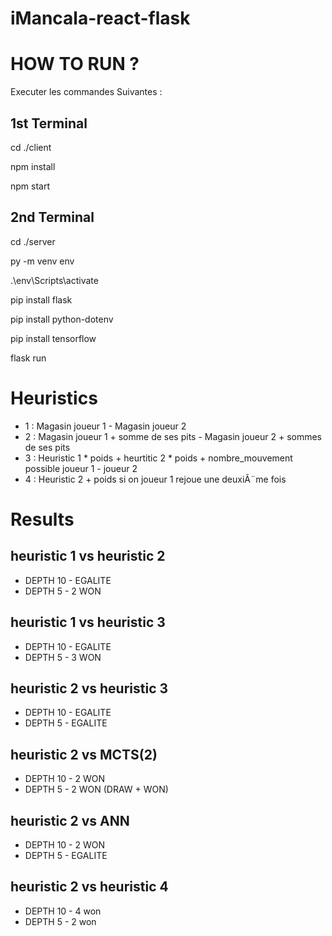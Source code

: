 # iMancala-react-flask

# HOW TO RUN ?

Executer les commandes Suivantes : 

## 1st Terminal

cd ./client  

npm install  

npm start



## 2nd Terminal
 
cd ./server

py -m venv env

.\env\Scripts\activate

pip install flask

pip install python-dotenv

pip install tensorflow

flask run



# Heuristics
 - 1 : Magasin joueur 1 - Magasin joueur 2
 - 2 : Magasin joueur 1 + somme de ses pits - Magasin joueur 2 + sommes de ses pits
 - 3 : Heuristic 1 * poids + heurtitic 2 * poids + nombre_mouvement possible joueur 1 - joueur 2 
 - 4 : Heuristic 2 + poids si on joueur 1 rejoue une deuxiÃ¨me fois




# Results 

## heuristic 1 vs heuristic 2 
- DEPTH 10 - EGALITE 
- DEPTH 5 - 2 WON

## heuristic 1 vs heuristic 3
- DEPTH 10 - EGALITE 
- DEPTH 5 -  3 WON 

## heuristic 2 vs heuristic 3
- DEPTH 10 - EGALITE 
- DEPTH 5 -  EGALITE

## heuristic 2 vs  MCTS(2)
- DEPTH 10 - 2 WON
- DEPTH 5 - 2 WON (DRAW + WON)

## heuristic 2 vs  ANN
- DEPTH 10  - 2 WON
- DEPTH 5 - EGALITE

## heuristic 2 vs heuristic 4 
- DEPTH 10 - 4 won
- DEPTH 5 -  2 won 